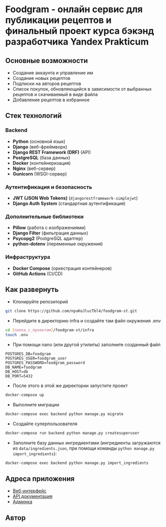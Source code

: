 # Foodgram - онлайн сервис для публикации рецептов и финальный проект курса бэкэнд разработчика Yandex Prakticum
## Основные возможности
- Создание аккаунта и управление им
- Создание новых рецептов
- Подписки на авторов рецептов
- Список покупок, обновляющийся в зависимости от выбранных рецептов и скачиваемый в виде файла
- Добавление рецептов в избранное
## Стек технологий
### **Backend**
- **Python** (основной язык)
- **Django** (веб-фреймворк)
- **Django REST Framework (DRF)** (API)
- **PostgreSQL** (база данных)
- **Docker** (контейнеризация)
- **Nginx** (веб-сервер)
- **Gunicorn** (WSGI-сервер)

### **Аутентификация и безопасность**
- **JWT (JSON Web Tokens)** (`djangorestframework-simplejwt`)
- **Django Auth System** (стандартная аутентификация)

### **Дополнительные библиотеки**
- **Pillow** (работа с изображениями)
- **Django Filter** (фильтрация данных)
- **Psycopg2** (PostgreSQL адаптер)
- **python-dotenv** (переменные окружения)

### **Инфраструктура**
- **Docker Compose** (оркестрация контейнеров)
- **GitHub Actions** (CI/CD)

## Как развернуть
- Клонируйте репозиторий
```bash
git clone https://github.com/npuKoJlucTbl4/foodgram-st.git
```
- Перейдите в директорию infra и создайте там файл окружения .env
```bash
cd [папка_с_проектом]/foodgram-st/infra
touch .env
```
- При помощи nano (или другой утилиты) заполните созданный файл
```
POSTGRES_DB=foodgram
POSTGRES_USER=foodgram_user
POSTGRES_PASSWORD=foodgram_password
DB_NAME=foodgram
DB_HOST=db
DB_PORT=5432
```
- После этого в этой же директории запустите проект
```bash
docker-compose up
```
- Выполните миграции
```bash
docker-compose exec backend python manage.py migrate
```
- Создайте суперпользователя
```bash
docker-compose run backend python manage.py createsuperuser
```
- Заполните базу данных ингредиентами (ингредиенты загружаются из `data/ingredients.json`, при помощи команды `python manage.py import_ingredients`):
```bash
docker-compose exec backend python manage.py import_ingredients
```
## Адреса приложения
- [Веб-интерфейс](http://localhost/)
- [API документация](http://localhost/api/docs/)
- [Админка](http://localhost/admin/)

## Автор
